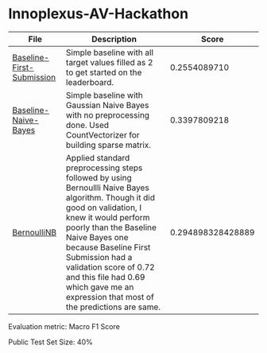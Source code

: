 # Innoplexus-AV-Hackathon


| File | Description | Score |
| ---- | ----------- | ----- |
| [Baseline-First-Submission](https://github.com/Japkeerat/Innoplexus-AV-Hackathon/blob/master/Baseline-First-Submission.ipynb) | Simple baseline with all target values filled as 2 to get started on the leaderboard. | 0.2554089710 |
| [Baseline-Naive-Bayes](https://github.com/Japkeerat/Innoplexus-AV-Hackathon/blob/master/baseline-naive-bayes.ipynb) | Simple baseline with Gaussian Naive Bayes with no preprocessing done. Used CountVectorizer for building sparse matrix. | 0.3397809218 |
| [BernoulliNB](https://github.com/Japkeerat/Innoplexus-AV-Hackathon/blob/master/BernoulliNB-with-preprocessing.ipynb) | Applied standard preprocessing steps followed by using Bernoullli Naive Bayes algorithm. Though it did good on validation, I knew it would perform poorly than the Baseline Naive Bayes one because Baseline First Submission had a validation score of 0.72 and this file had 0.69 which gave me an expression that most of the predictions are same. | 0.294898328428889 |


Evaluation metric: Macro F1 Score

Public Test Set Size: 40%

